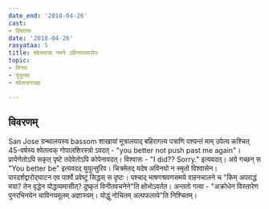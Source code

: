 ```yaml
---
date_end: '2018-04-26'
cast:
- विश्वासः
date: '2018-04-26'
rasyataa: 5
title: श्वेतत्वचा गमने ऽविनयस्यारोपः
topic:
- विनयः
- युयुत्सा
- श्वेतत्वगाग्रहः

---
```


## विवरणम्
San Jose ग्रन्थालयस्य bassom शाखायां मूत्रालयाद् बहिरागत्य पत्राणि पश्यन्तं माम् उपेत्य कश्चित् 45-वर्षस्य श्वेतत्वक् गोपालशिरस्त्रो ऽवदत् - "you better not push past me again"। प्रायेणेतोऽपि सकृत् पृष्टे तदेवेतोऽपि कोपेनावदत्। विश्वासः - "I did?? Sorry." इत्यवदत्। अग्रे गच्छन् स "You better be" इत्यवदद् युयुत्सुरिव।
चित्रमेतद् यदेष अविनयो न स्मृतो विश्वासेन। पारदर्शद्वारोद्घाटन एव पार्श्वे प्रवेष्टुं सिद्धस् स दृष्टः। पश्चाद् भाषणश्रवणसमये वाहनचालने च "किम् अपराद्धं मया? तेन वृद्धेन योद्धव्यमासीत्? दुष्कृतं विनीतवचनेने"ति क्षोभोऽवर्तत। अन्ततो गत्वा - "अक्रोधेन विस्तारेण पुनरभिनयेन चाविनयमूलम् अज्ञास्यम्। योद्धुं नोचितम् अल्पफलाये"ति निश्चितम्।

